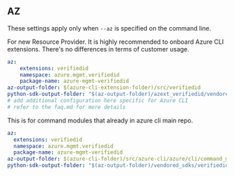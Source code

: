 ## AZ

These settings apply only when `--az` is specified on the command line.

For new Resource Provider. It is highly recommended to onboard Azure CLI extensions. There's no differences in terms of customer usage. 

``` yaml $(az) && $(target-mode) != 'core'
az:
    extensions: verifiedid
    namespace: azure.mgmt.verifiedid
    package-name: azure-mgmt-verifiedid
az-output-folder: $(azure-cli-extension-folder)/src/verifiedid
python-sdk-output-folder: "$(az-output-folder)/azext_verifiedid/vendored_sdks/verifiedid"
# add additional configuration here specific for Azure CLI
# refer to the faq.md for more details
```



This is for command modules that already in azure cli main repo. 
``` yaml $(az) && $(target-mode) == 'core'
az:
  extensions: verifiedid
  namespace: azure.mgmt.verifiedid
  package-name: azure-mgmt-verifiedid
az-output-folder: $(azure-cli-folder)/src/azure-cli/azure/cli/command_modules/verifiedid
python-sdk-output-folder: "$(az-output-folder)/vendored_sdks/verifiedid"
``` 
